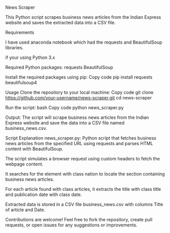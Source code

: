 News Scraper

This Python script scrapes business news articles from the Indian Express website and saves the extracted data into a CSV file.

Requirements

I have used anaconda notebook which had the requests and BeautifulSoup libraries.

if your using Python 3.x

Required Python packages:
requests
BeautifulSoup

Install the required packages using pip:
Copy code
pip install requests beautifulsoup4

Usage
Clone the repository to your local machine:
Copy code
git clone https://github.com/your-username/news-scraper.git
cd news-scraper

Run the script:
bash
Copy code
python news_scraper.py

Output:
The script will scrape business news articles from the Indian Express website and save the data into a CSV file named business_news.csv.

Script Explanation
news_scraper.py: Python script that fetches business news articles from the specified URL using requests and parses HTML content with BeautifulSoup.

The script simulates a browser request using custom headers to fetch the webpage content.

It searches for the  element with class nation to locate the section containing business news articles.

For each article found  with class articles, it extracts the title  with class title and publication date  with class date.

Extracted data is stored in a CSV file business_news.csv with columns Title of article and Date.

Contributions are welcome! Feel free to fork the repository, create pull requests, or open issues for any suggestions or improvements.
